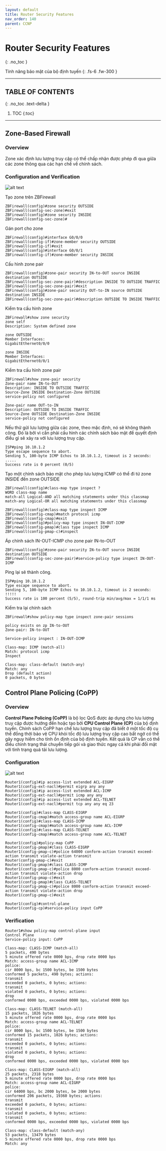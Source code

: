 ```yaml
---
layout: default
title: Router Security Features 
nav_order: 140
parent: CCNP
---
```


# Router Security Features 
{: .no_toc }

Tính năng bảo mật của bộ định tuyến
{: .fs-6 .fw-300 }

---

## TABLE OF CONTENTS
{: .no_toc .text-delta }

1. TOC
{:toc}

---

## Zone-Based Firewall

<h3> Overview </h3>

Zone xác định lưu lượng truy cập có thể chấp nhận được phép đi qua giữa các zone thông qua các hạn chế về chính sách.

<h3> Configuration and Verification </h3>

![alt text](/docs/CCNP/img/Cisco-Zone-Based-Firewall-1.avif)

Tạo zone trên ZBFirewall

```
ZBFirewall(config)#zone security OUTSIDE
ZBFirewall(config-sec-zone)#exit
ZBFirewall(config)#zone security INSIDE
ZBFirewall(config-sec-zone)#
```

Gán port cho zone

```
ZBFirewall(config)#interface G0/0/0
ZBFirewall(config-if)#zone-member security OUTSIDE
ZBFirewall(config-if)#exit
ZBFirewall(config)#interface G0/0/1
ZBFirewall(config-if)#zone-member security INSIDE
```

Cấu hình zone pair

```
ZBFirewall(config)#zone-pair security IN-to-OUT source INSIDE destination OUTSIDE
ZBFirewall(config-sec-zone-pair)#description INSIDE TO OUTSIDE TRAFFIC
ZBFirewall(config-sec-zone-pair)#exit
ZBFirewall(config)#zone-pair security OUT-to-IN source OUTSIDE destination INSIDE
ZBFirewall(config-sec-zone-pair)#description OUTSIDE TO INSIDE TRAFFIC
```

Kiểm tra cấu hình zone

```
ZBFirewall#show zone security
zone self
Description: System defined zone

zone OUTSIDE
Member Interfaces:
GigabitEthernet0/0/0

zone INSIDE
Member Interfaces:
GigabitEthernet0/0/1
```

Kiểm tra cấu hình zone pair

```
ZBFirewall#show zone-pair security
Zone-pair name IN-to-OUT
Description: INSIDE TO OUTSIDE TRAFFIC
Source-Zone INSIDE Destination-Zone OUTSIDE
service-policy not configured

Zone-pair name OUT-to-IN
Description: OUTSIDE TO INSIDE TRAFFIC
Source-Zone OUTSIDE Destination-Zone INSIDE
service-policy not configured
```

Nếu thử gửi lưu lượng giữa các zone, theo mặc định, nó sẽ không thành công. Đó là bởi vì cần phải cấu hình các chính sách bảo mật để quyết định điều gì sẽ xảy ra với lưu lượng truy cập.

```
ISP#ping 10.10.1.2
Type escape sequence to abort.
Sending 5, 100-byte ICMP Echos to 10.10.1.2, timeout is 2 seconds:
.....
Success rate is 0 percent (0/5)
```

Tạo một chính sách bảo mật cho phép lưu lượng ICMP có thể đi từ zone INSIDE đến zone OUTSIDE

```
ZBFirewall(config)#class-map type inspect ?
WORD class-map name
match-all Logical-AND all matching statements under this classmap
match-any Logical-OR all matching statements under this classmap

ZBFirewall(config)#class-map type inspect ICMP
ZBFirewall(config-cmap)#match protocol icmp
ZBFirewall(config-cmap)#exit
ZBFirewall(config)#policy-map type inspect IN-OUT-ICMP
ZBFirewall(config-pmap)#class type inspect ICMP
ZBFirewall(config-pmap-c)#inspect
```

Áp chính sách IN-OUT-ICMP cho zone pair IN-to-OUT

```
ZBFirewall(config)#zone-pair security IN-to-OUT source INSIDE destination OUTSIDE
ZBFirewall(config-sec-zone-pair)#service-policy type inspect IN-OUT-ICMP
```

Ping lại sẽ thành công.

```
ISP#ping 10.10.1.2
Type escape sequence to abort.
Sending 5, 100-byte ICMP Echos to 10.10.1.2, timeout is 2 seconds:
!!!!!
Success rate is 100 percent (5/5), round-trip min/avg/max = 1/1/1 ms
```

Kiểm tra lại chính sách

```
ZBFirewall#show policy-map type inspect zone-pair sessions

policy exists on zp IN-to-OUT
Zone-pair: IN-to-OUT

Service-policy inspect : IN-OUT-ICMP

Class-map: ICMP (match-all)
Match: protocol icmp
Inspect

Class-map: class-default (match-any)
Match: any
Drop (default action)
0 packets, 0 bytes
```

## Control Plane Policing (CoPP)

<h3> Overview </h3>

__Control Plane Policing (CoPP)__ là bộ lọc QoS được áp dụng cho lưu lượng truy cập được hướng đến hoặc tạo bởi __CPU Control Plane (CP)__ của bộ định tuyến. Chính sách CoPP hạn chế lưu lượng truy cập đã biết ở một tốc độ cụ thể đồng thời bảo vệ CPU khỏi tốc độ lưu lượng truy cập cao bất ngờ có thể gây nguy hiểm cho tính ổn định của bộ định tuyến. Kết quả là CP vẫn có thể điều chỉnh trạng thái chuyển tiếp gói và giao thức ngay cả khi phải đối mặt với tình trạng quá tải lưu lượng.

<h3> Configuration </h3>

![alt text](/docs/CCNP/img/Cisco-CoPP.png)

```
Router1(config)#ip access-list extended ACL-EIGRP
Router1(config-ext-nacl)#permit eigrp any any
Router1(config)#ip access-list extended ACL-ICMP
Router1(config-ext-nacl)#permit icmp any any
Router1(config)#ip access-list extended ACL-TELNET
Router1(config-ext-nacl)#permit tcp any any eq 23

Router1(config)#class-map CLASS-EIGRP
Router1(config-cmap)#match access-group name ACL-EIGRP
Router1(config)#class-map CLASS-ICMP
Router1(config-cmap)#match access-group name ACL-ICMP
Router1(config)#class-map CLASS-TELNET
Router1(config-cmap)#match access-group name ACL-TELNET

Router1(config)#policy-map CoPP
Router1(config-pmap)#class CLASS-EIGRP
Router1(config-pmap-c)#police 64000 conform-action transmit exceed-action transmit violate-action transmit
Router(config-pmap-c)#exit
Router1(config-pmap)#class CLASS-ICMP
Router1(config-pmap-c)#police 8000 conform-action transmit exceed-action transmit violate-action drop
Router1(config-pmap-c)#exit
Router1(config-pmap)#class CLASS-TELNET
Router1(config-pmap-c)#police 8000 conform-action transmit exceed-action transmit violate-action drop
Router1(config-pmap-c)#exit

Router1(config)#control-plane
Router1(config-cp)#service-policy input CoPP
```

<h3> Verification </h3>

```
Router1#show policy-map control-plane input
Control Plane
Service-policy input: CoPP

Class-map: CLASS-ICMP (match-all)
5 packets, 490 bytes
5 minute offered rate 0000 bps, drop rate 0000 bps
Match: access-group name ACL-ICMP
police:
cir 8000 bps, bc 1500 bytes, be 1500 bytes
conformed 5 packets, 490 bytes; actions:
transmit
exceeded 0 packets, 0 bytes; actions:
transmit
violated 0 packets, 0 bytes; actions:
drop
conformed 0000 bps, exceeded 0000 bps, violated 0000 bps

Class-map: CLASS-TELNET (match-all)
15 packets, 1026 bytes
5 minute offered rate 0000 bps, drop rate 0000 bps
Match: access-group name ACL-TELNET
police:
cir 8000 bps, bc 1500 bytes, be 1500 bytes
conformed 15 packets, 1026 bytes; actions:
transmit
exceeded 0 packets, 0 bytes; actions:
transmit
violated 0 packets, 0 bytes; actions:
drop
conformed 0000 bps, exceeded 0000 bps, violated 0000 bps

Class-map: CLASS-EIGRP (match-all)
25 packets, 2318 bytes
5 minute offered rate 0000 bps, drop rate 0000 bps
Match: access-group name ACL-EIGRP
police:
cir 64000 bps, bc 2000 bytes, be 2000 bytes
conformed 206 packets, 19360 bytes; actions:
transmit
exceeded 0 packets, 0 bytes; actions:
transmit
violated 0 packets, 0 bytes; actions:
transmit
conformed 0000 bps, exceeded 0000 bps, violated 0000 bps

Class-map: class-default (match-any)
53 packets, 13479 bytes
5 minute offered rate 0000 bps, drop rate 0000 bps
Match: any
```
